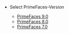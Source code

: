 * Select PrimeFaces-Version

  * [PrimeFaces 9.0](https://primefaces.github.io/primefaces/9_0/#/?id=main)
  * [PrimeFaces 8.0](https://primefaces.github.io/primefaces/8_0/#/?id=main)
  * [PrimeFaces 7.0](https://primefaces.github.io/primefaces/7_0/#/?id=main)